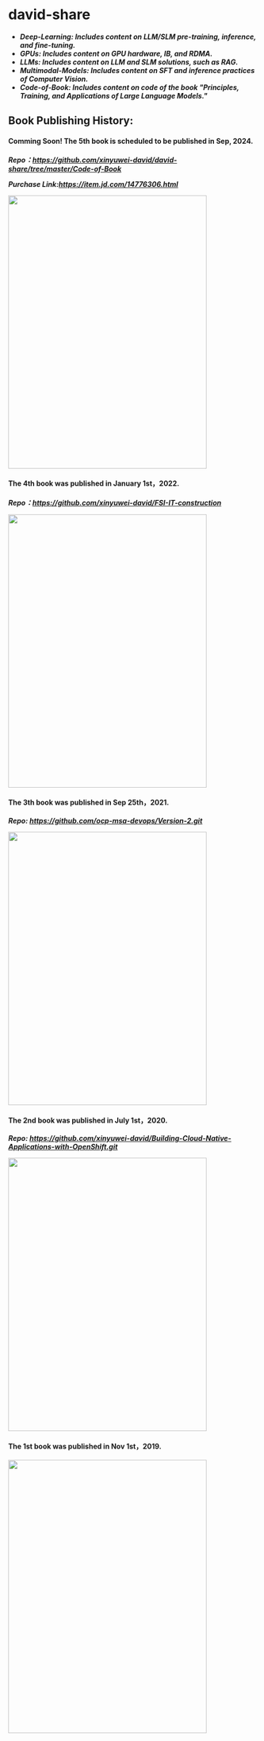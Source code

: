 # david-share

* ***Deep-Learning: Includes content on LLM/SLM pre-training, inference, and fine-tuning.***
* ***GPUs: Includes content on GPU hardware, IB, and RDMA.***
* ***LLMs: Includes content on LLM and SLM solutions, such as RAG.***
* ***Multimodal-Models: Includes content on SFT and inference practices of Computer Vision.***
* ***Code-of-Book: Includes content on code of the book "Principles, Training, and Applications of Large Language Models."***


## Book Publishing History: 
#### Comming Soon! The 5th book is scheduled to be published in Sep, 2024. 
***Repo：https://github.com/xinyuwei-david/david-share/tree/master/Code-of-Book***

***Purchase Link:https://item.jd.com/14776306.html***

<img src="https://github.com/davidsajare/david-share/blob/master/IMAGES/5.png" width="400" height="550">

#### The 4th book was published in January 1st，2022. 
***Repo：https://github.com/xinyuwei-david/FSI-IT-construction***

<img src="https://github.com/davidsajare/david-share/blob/master/IMAGES/4.png" width="400" height="550">

#### The 3th book was published in Sep 25th，2021. 
***Repo: https://github.com/ocp-msa-devops/Version-2.git***

<img src="https://github.com/davidsajare/david-share/blob/master/IMAGES/3.png" width="400" height="550">


#### The 2nd book was published in July 1st，2020. 

***Repo: https://github.com/xinyuwei-david/Building-Cloud-Native-Applications-with-OpenShift.git***

<img src="https://github.com/davidsajare/david-share/blob/master/IMAGES/2.png" width="400" height="550">

#### The 1st book was published in Nov 1st，2019. 

<img src="https://github.com/davidsajare/david-share/blob/master/IMAGES/1.png" width="400" height="550">
